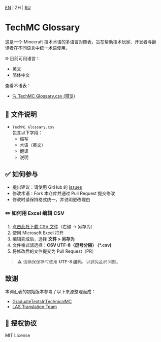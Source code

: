 [EN](README.md) | ZH | [RU](README.ru.md)
# TechMC Glossary

这是一个 Minecraft 技术术语的多语言对照表，旨在帮助技术玩家、开发者与翻译者在不同语言中统一术语使用。

🌐 目前可用语言：

- 英文
- 简体中文

查看术语表：
- [🔍 TechMC Glossary.csv (预览)](https://github.com/DuskScorpio/TechMC-Glossary/blob/main/TechMC%20Glossary.csv)

## 📄 文件说明

- `TechMC Glossary.csv`  
  包含以下字段：
  - 缩写
  - 术语（英文）
  - 翻译
  - 说明

## ✅ 如何参与

- 提出建议：请使用 GitHub 的 [Issues](https://github.com/DuskScorpio/TechMC-Glossary/issues)
- 修改术语：Fork 本仓库并通过 Pull Request 提交修改
- 修改时请保持格式统一，并说明更改理由

### ✏️ 如何用 Excel 编辑 CSV

1. [点击此处下载 CSV 文件](https://github.com/DuskScorpio/TechMC-Glossary/raw/main/TechMC%20Glossary.csv)（右键 → 另存为）  
2. 使用 Microsoft Excel 打开  
3. 编辑完成后，选择 **文件 > 另存为**  
4. 文件格式请选择：**CSV UTF-8（逗号分隔） (*.csv)**  
5. 将修改后的文件提交为 Pull Request（PR）

> ⚠️ 请确保保存时使用 **UTF-8 编码**，以避免乱码问题。

## 致谢
本词汇表的初始版本参考了以下来源整理而成：
- [GraduateTextsInTechnicalMC](https://github.com/tanhHeng/GraduateTextsInTechnicalMC)
- [LAS Translation Team](https://www.youtube.com/@redstonevideotranslation5478)

## 📜 授权协议

MIT License
